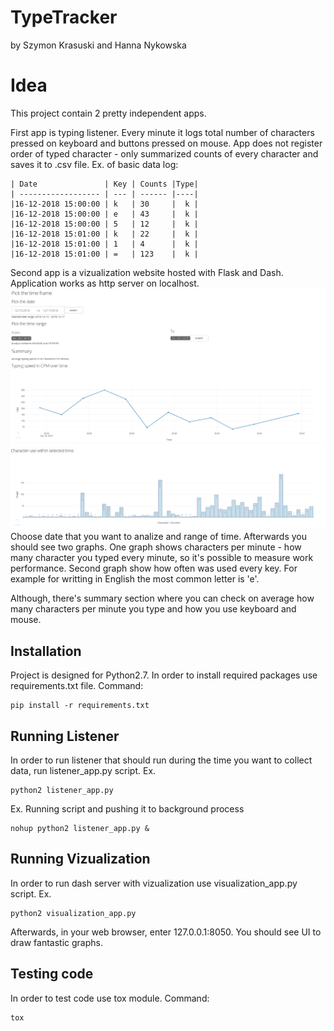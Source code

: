# TypeTracker
by Szymon Krasuski and Hanna Nykowska

# Idea
This project contain 2 pretty independent apps.

First app is typing listener. Every minute it logs total number of characters pressed on keyboard and buttons pressed on mouse.
App does not register order of typed character - only summarized counts of every character and saves it to .csv file.
Ex. of basic data log:
```
| Date               | Key | Counts |Type|
| ------------------ | --- | ------ |----|
|16-12-2018 15:00:00 | k   | 30     |  k |
|16-12-2018 15:00:00 | e   | 43     |  k |
|16-12-2018 15:00:00 | 5   | 12     |  k |
|16-12-2018 15:01:00 | k   | 22     |  k |
|16-12-2018 15:01:00 | 1   | 4      |  k |
|16-12-2018 15:01:00 | =   | 123    |  k |
```

Second app is a vizualization website hosted with Flask and Dash. 
Application works as http server on localhost.
![GUI](https://github.com/Dysproz/TypeTracker/blob/master/images/gui1.png)
![GUI](https://github.com/Dysproz/TypeTracker/blob/master/images/gui2.png)
Choose date that you want to analize and range of time.
Afterwards you should see two graphs.
One graph shows characters per minute - how many character you typed every minute, so it's possible to measure work performance.
Second graph show how often was used every key. For example for writting in English the most common letter is 'e'.

Although, there's summary section where you can check on average how many characters per minute you type and how you use keyboard and mouse.


## Installation
Project is designed for Python2.7.
In order to install required packages use requirements.txt file.
Command:
```
pip install -r requirements.txt
```

## Running Listener
In order to run listener that should run during the time you want to collect data,
run listener_app.py script.
Ex.
```
python2 listener_app.py
```
Ex. Running script and pushing it to background process
```
nohup python2 listener_app.py &
```
## Running Vizualization
In order to run dash server with vizualization use
visualization_app.py script.
Ex.
```
python2 visualization_app.py
```
Afterwards, in your web browser, enter 127.0.0.1:8050.
You should see UI to draw fantastic graphs.

## Testing code
In order to test code use tox module.
Command:
```
tox
```
